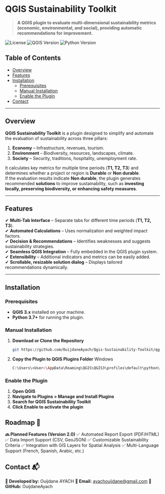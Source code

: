 # QGIS Sustainability Toolkit

> **A QGIS plugin to evaluate multi-dimensional sustainability metrics (economic, environmental, and social), providing automatic recommendations for improvement.**

![License](https://img.shields.io/badge/license-GPLv2-blue.svg)
![QGIS Version](https://img.shields.io/badge/QGIS-3.x-green.svg)
![Python Version](https://img.shields.io/badge/Python-3.7%2B-yellow.svg)

## Table of Contents

- [Overview](#overview)
- [Features](#features)
- [Installation](#installation)
  - [Prerequisites](#prerequisites)
  - [Manual Installation](#manual-installation)
  - [Enable the Plugin](#enable-the-plugin)
- [Contact](#contact)

---

## Overview

**QGIS Sustainability Toolkit** is a plugin designed to simplify and automate the evaluation of sustainability across three pillars:

1. **Economy** – Infrastructure, revenues, tourism.
2. **Environment** – Biodiversity, resources, landscapes, climate.
3. **Society** – Security, traditions, hospitality, unemployment rate.

It calculates key metrics for multiple time periods (**T1, T2, T3**) and determines whether a project or region is **Durable** or **Non durable**.  
If the evaluation results indicate **Non durable**, the plugin generates recommended **solutions** to improve sustainability, such as **investing locally, preserving biodiversity, or enhancing safety measures**.

---

## Features

✔ **Multi-Tab Interface** – Separate tabs for different time periods (**T1, T2, T3**).  
✔ **Automated Calculations** – Uses normalization and weighted impact factors.  
✔ **Decision & Recommendations** – Identifies weaknesses and suggests sustainability strategies.  
✔ **Seamless QGIS Integration** – Fully embedded in the QGIS plugin system.  
✔ **Extensibility** – Additional indicators and metrics can be easily added.  
✔ **Scrollable, resizable solution dialog** – Displays tailored recommendations dynamically.  

---

## Installation

### Prerequisites
- **QGIS 3.x** installed on your machine.
- **Python 3.7+** for running the plugin.

### Manual Installation

1. **Download or Clone the Repository**  
   ```bash
   git https://github.com/OuijdaneAyach/Qgis-Sustainability-Toolkit/qgis-sustainability-toolkit.git
2. **Copy the Plugin to QGIS Plugins Folder**
 Windows
   ```bash
   C:\Users\<User>\AppData\Roaming\QGIS\QGIS3\profiles\default\python\plugins\

### Enable the Plugin
1. **Open QGIS**
2. **Navigate to Plugins > Manage and Install Plugins**
3. **Search for QGIS Sustainability Toolkit**
4. **Click Enable to activate the plugin**

## Roadmap 🚀
**🔜 Planned Features (Version 2.0)**
✅ Automated Report Export (PDF/HTML)
✅ Data Import Support (CSV, GeoJSON)
✅ Customizable Sustainability Criteria
✅ Integration with GIS Layers for Spatial Analysis
✅ Multi-Language Support (French, Spanish, Arabic, etc.)

## Contact 📬
**👤 Developed by:** Ouijdane AYACH
**📩 Email:** ayachouijdane@gmail.com
**🐙 GitHub:** OuijdaneAyach

  


   
